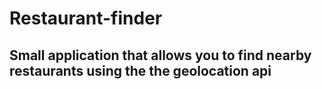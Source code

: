 # Restaurant-finder

## Small application that allows you to find nearby restaurants using the the geolocation api
